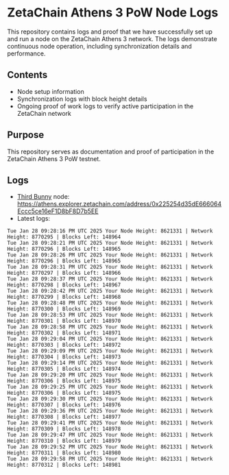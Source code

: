 # ZetaChain Athens 3 PoW Node Logs
This repository contains logs and proof that we have successfully set up and run a node on the ZetaChain Athens 3 network. The logs demonstrate continuous node operation, including synchronization details and performance.

## Contents
- Node setup information
- Synchronization logs with block height details
- Ongoing proof of work logs to verify active participation in the ZetaChain network

## Purpose
This repository serves as documentation and proof of participation in the ZetaChain Athens 3 PoW testnet.

## Logs

- [Third Bunny](https://thirdbunny.xyz/) node: https://athens.explorer.zetachain.com/address/0x225254d35dE666064Eccc5ce16eF1D8bF8D7b5EE
- Latest logs:
```
Tue Jan 28 09:28:16 PM UTC 2025 Your Node Height: 8621331 | Network Height: 8770295 | Blocks Left: 148964
Tue Jan 28 09:28:21 PM UTC 2025 Your Node Height: 8621331 | Network Height: 8770296 | Blocks Left: 148965
Tue Jan 28 09:28:26 PM UTC 2025 Your Node Height: 8621331 | Network Height: 8770296 | Blocks Left: 148965
Tue Jan 28 09:28:31 PM UTC 2025 Your Node Height: 8621331 | Network Height: 8770297 | Blocks Left: 148966
Tue Jan 28 09:28:37 PM UTC 2025 Your Node Height: 8621331 | Network Height: 8770298 | Blocks Left: 148967
Tue Jan 28 09:28:42 PM UTC 2025 Your Node Height: 8621331 | Network Height: 8770299 | Blocks Left: 148968
Tue Jan 28 09:28:48 PM UTC 2025 Your Node Height: 8621331 | Network Height: 8770300 | Blocks Left: 148969
Tue Jan 28 09:28:53 PM UTC 2025 Your Node Height: 8621331 | Network Height: 8770301 | Blocks Left: 148970
Tue Jan 28 09:28:58 PM UTC 2025 Your Node Height: 8621331 | Network Height: 8770302 | Blocks Left: 148971
Tue Jan 28 09:29:04 PM UTC 2025 Your Node Height: 8621331 | Network Height: 8770303 | Blocks Left: 148972
Tue Jan 28 09:29:09 PM UTC 2025 Your Node Height: 8621331 | Network Height: 8770304 | Blocks Left: 148973
Tue Jan 28 09:29:14 PM UTC 2025 Your Node Height: 8621331 | Network Height: 8770305 | Blocks Left: 148974
Tue Jan 28 09:29:20 PM UTC 2025 Your Node Height: 8621331 | Network Height: 8770306 | Blocks Left: 148975
Tue Jan 28 09:29:25 PM UTC 2025 Your Node Height: 8621331 | Network Height: 8770306 | Blocks Left: 148975
Tue Jan 28 09:29:30 PM UTC 2025 Your Node Height: 8621331 | Network Height: 8770307 | Blocks Left: 148976
Tue Jan 28 09:29:36 PM UTC 2025 Your Node Height: 8621331 | Network Height: 8770308 | Blocks Left: 148977
Tue Jan 28 09:29:41 PM UTC 2025 Your Node Height: 8621331 | Network Height: 8770309 | Blocks Left: 148978
Tue Jan 28 09:29:47 PM UTC 2025 Your Node Height: 8621331 | Network Height: 8770310 | Blocks Left: 148979
Tue Jan 28 09:29:52 PM UTC 2025 Your Node Height: 8621331 | Network Height: 8770311 | Blocks Left: 148980
Tue Jan 28 09:29:58 PM UTC 2025 Your Node Height: 8621331 | Network Height: 8770312 | Blocks Left: 148981
```
